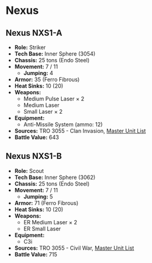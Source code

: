 # Nexus
## Nexus NXS1-A
- **Role:** Striker
- **Tech Base:** Inner Sphere (3054)
- **Chassis:** 25 tons (Endo Steel)
- **Movement:** 7 / 11
  - **Jumping:** 4
- **Armor:** 35 (Ferro Fibrous)
- **Heat Sinks:** 10 (20)
- **Weapons:**
  - Medium Pulse Laser × 2
  - Medium Laser
  - Small Laser × 2
- **Equipment:**
  - Anti-Missile System (ammo: 12)
- **Sources:** TRO 3055 - Clan Invasion, [Master Unit List](http://masterunitlist.info/Unit/Details/2259/nexus-nxs1-a)
- **Battle Value:** 643

## Nexus NXS1-B
- **Role:** Scout
- **Tech Base:** Inner Sphere (3062)
- **Chassis:** 25 tons (Endo Steel)
- **Movement:** 7 / 11
  - **Jumping:** 5
- **Armor:** 71 (Ferro Fibrous)
- **Heat Sinks:** 10 (20)
- **Weapons:**
  - ER Medium Laser × 2
  - ER Small Laser
- **Equipment:**
  - C3i
- **Sources:** TRO 3055 - Civil War, [Master Unit List](http://masterunitlist.info/Unit/Details/2260/nexus-nxs1-b)
- **Battle Value:** 715


